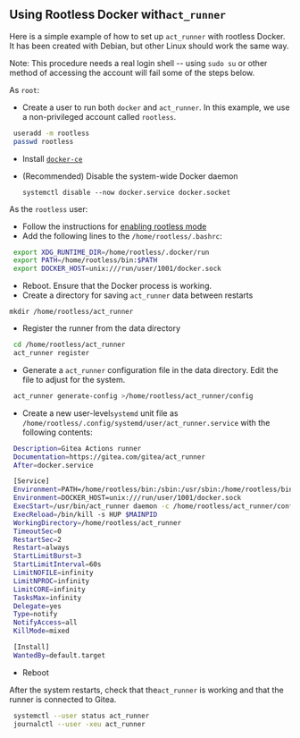 ## Using Rootless Docker with`act_runner`

Here is a simple example of how to set up `act_runner` with rootless Docker. It has been created with Debian, but other Linux should work the same way.

Note: This procedure needs a real login shell -- using `sudo su` or other method of accessing the account will fail some of the steps below.

As `root`:

- Create a user to run both `docker` and `act_runner`. In this example, we use a non-privileged account called `rootless`.

```bash
 useradd -m rootless
 passwd rootless
```

- Install [`docker-ce`](https://docs.docker.com/engine/install/)
- (Recommended) Disable the system-wide Docker daemon

     ``systemctl disable --now docker.service docker.socket``

As the `rootless` user:

- Follow the instructions for [enabling rootless mode](https://docs.docker.com/engine/security/rootless/)
- Add the following lines to the `/home/rootless/.bashrc`:

```bash
 export XDG_RUNTIME_DIR=/home/rootless/.docker/run
 export PATH=/home/rootless/bin:$PATH
 export DOCKER_HOST=unix:///run/user/1001/docker.sock
```

- Reboot. Ensure that the Docker process is working.
- Create a directory for saving `act_runner` data between restarts

 `mkdir /home/rootless/act_runner`

- Register the runner from the data directory

```bash
 cd /home/rootless/act_runner
 act_runner register
```

- Generate a `act_runner` configuration file in the data directory. Edit the file to adjust for the system.

```bash
 act_runner generate-config >/home/rootless/act_runner/config
```

- Create a new user-level`systemd` unit file as `/home/rootless/.config/systemd/user/act_runner.service` with the following contents:

```bash
 Description=Gitea Actions runner
 Documentation=https://gitea.com/gitea/act_runner
 After=docker.service

 [Service]
 Environment=PATH=/home/rootless/bin:/sbin:/usr/sbin:/home/rootless/bin:/home/rootless/bin:/home/rootless/bin:/usr/local/bin:/usr/bin:/bin:/usr/local/games:/usr/games
 Environment=DOCKER_HOST=unix:///run/user/1001/docker.sock
 ExecStart=/usr/bin/act_runner daemon -c /home/rootless/act_runner/config
 ExecReload=/bin/kill -s HUP $MAINPID
 WorkingDirectory=/home/rootless/act_runner
 TimeoutSec=0
 RestartSec=2
 Restart=always
 StartLimitBurst=3
 StartLimitInterval=60s
 LimitNOFILE=infinity
 LimitNPROC=infinity
 LimitCORE=infinity
 TasksMax=infinity
 Delegate=yes
 Type=notify
 NotifyAccess=all
 KillMode=mixed

 [Install]
 WantedBy=default.target
```

- Reboot

After the system restarts, check that the`act_runner` is working and that the runner is connected to Gitea.

````bash
 systemctl --user status act_runner
 journalctl --user -xeu act_runner
